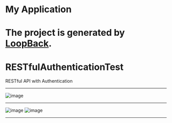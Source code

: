 # My Application

The project is generated by [LoopBack](http://loopback.io).
=======
# RESTfulAuthenticationTest
RESTful API with Authentication
***
![image](https://user-images.githubusercontent.com/19554935/48203759-521a6200-e336-11e8-8aed-2860f5eea4e1.png)
***
![image](https://user-images.githubusercontent.com/19554935/48204989-45e3d400-e339-11e8-84c9-7e7c6ef251db.png)
![image](https://user-images.githubusercontent.com/19554935/48204946-1b921680-e339-11e8-9c5f-cc97cfa22c38.png)
***
